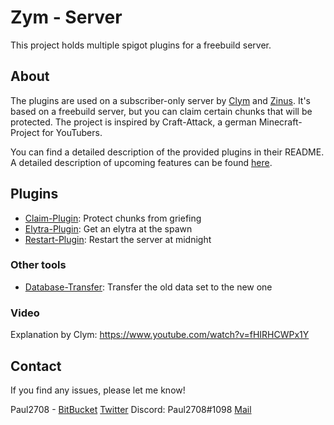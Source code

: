 # Zym - Server
This project holds multiple spigot plugins for a freebuild server.

## About
The plugins are used on a subscriber-only server by [Clym](https://www.youtube.com/user/TheClym) and [Zinus](https://www.youtube.com/user/ZinusHD).
It's based on a freebuild server, but you can claim certain chunks that will be protected. The project is inspired by Craft-Attack, a german Minecraft-Project for YouTubers.

You can find a detailed description of the provided plugins in their README.
A detailed description of upcoming features can be found [here](https://docs.google.com/document/d/1FgQFutohcGARgRZ3Zqh0gEnn1yirxuVO_QEahMPIUGI).

## Plugins
- [Claim-Plugin](/claim/): Protect chunks from griefing
- [Elytra-Plugin](/elytra/): Get an elytra at the spawn
- [Restart-Plugin](/restart/): Restart the server at midnight

### Other tools
- [Database-Transfer](/database-transfer/): Transfer the old data set to the new one

### Video
Explanation by Clym: https://www.youtube.com/watch?v=fHIRHCWPx1Y

## Contact
If you find any issues, please let me know!

Paul2708 - [BitBucket](https://bitbucket.org/Paul2708/) [Twitter](https://twitter.com/theplayerpaul) Discord: Paul2708#1098 [Mail](mailto:playerpaul2708@gmx.de)